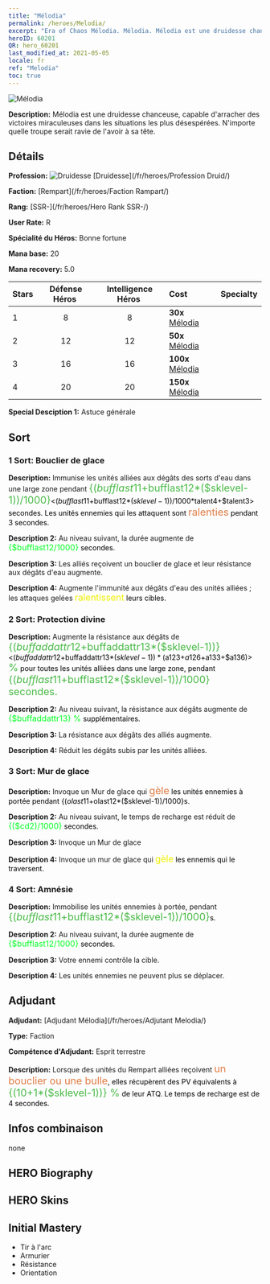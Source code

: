 ```yaml
---
title: "Mélodia"
permalink: /heroes/Melodia/
excerpt: "Era of Chaos Mélodia. Mélodia. Mélodia est une druidesse chanceuse, capable d'arracher des victoires miraculeuses dans les situations les plus désespérées. N'importe quelle troupe serait ravie de l'avoir à sa tête."
heroID: 60201
QR: hero_60201
last_modified_at: 2021-05-05
locale: fr
ref: "Melodia"
toc: true
---
```

  ![Mélodia](/images/h/h_Melodia.jpg)

 **Description:** Mélodia est une druidesse chanceuse, capable d'arracher des victoires miraculeuses dans les situations les plus désespérées. N'importe quelle troupe serait ravie de l'avoir à sa tête.
## Détails
 **Profession:** ![Druidesse](/images/h/h_prof_4.png)  [Druidesse](/fr/heroes/Profession Druid/)

 **Faction:** [Rempart](/fr/heroes/Faction Rampart/)

 **Rang:** [SSR-](/fr/heroes/Hero Rank SSR-/)

 **User Rate:** R

 **Spécialité du Héros:** Bonne fortune

 **Mana base:** 20

 **Mana recovery:** 5.0


  | Stars | Défense Héros  | Intelligence Héros  | Cost |     Specialty     |
  |---------|:---------------:|:---------------:|:--|--------------------|
  |    1    | 8 | 8 | **30x** [Mélodia](/ItemsFR/her_364/) |  |
  |    2    | 12 | 12 | **50x** [Mélodia](/ItemsFR/her_364/) |  |
  |    3    | 16 | 16 | **100x** [Mélodia](/ItemsFR/her_364/) |  |
  |    4    | 20 | 20 | **150x** [Mélodia](/ItemsFR/her_364/) |  |

 **Special Desciption 1:** Astuce générale

## Sort
### 1 Sort: Bouclier de glace
 **Description:** Immunise les unités alliées aux dégâts des sorts d'eau dans une large zone pendant <span style="color: #48b946;font-size:20px">{($bufflast11+$bufflast12*($sklevel-1))/1000}</span><span style="color: black"><($bufflast11+$bufflast12*($sklevel-1))/1000*$talent4+$talent3> secondes. Les unités ennemies qui les attaquent sont <span style="color: #e07c44;font-size:20px">ralenties</span><span style="color: black"> pendant 3 secondes.

 **Description 2:** Au niveau suivant, la durée augmente de <span style="color: #00ff22;font-size:16px">{$bufflast12/1000}</span><span style="color: black"> secondes.

 **Description 3:** Les alliés reçoivent un bouclier de glace et leur résistance aux dégâts d'eau augmente.

 **Description 4:** Augmente l'immunité aux dégâts d'eau des unités alliées ; les attaques gelées <span style="color: #f0f000;font-size:18px">ralentissent</span><span style="color: black"> leurs cibles.

### 2 Sort: Protection divine
 **Description:** Augmente la résistance aux dégâts de <span style="color: #48b946;font-size:20px">{($buffaddattr12+$buffaddattr13*($sklevel-1))}</span><span style="color: black"><($buffaddattr12+$buffaddattr13*($sklevel-1))*($a123+$a126+$a133+$a136)><span style="color: #48b946;font-size:20px"> %</span><span style="color: black"> pour toutes les unités alliées dans une large zone, pendant <span style="color: #48b946;font-size:20px">{($bufflast11+$bufflast12*($sklevel-1))/1000} secondes.</span><span style="color: black">

 **Description 2:** Au niveau suivant, la résistance aux dégâts augmente de <span style="color: #00ff22;font-size:16px">{$buffaddattr13} %</span><span style="color: black"> supplémentaires.

 **Description 3:** La résistance aux dégâts des alliés augmente.

 **Description 4:** Réduit les dégâts subis par les unités alliées.

### 3 Sort: Mur de glace
 **Description:** Invoque un Mur de glace qui <span style="color: #e07c44;font-size:20px">gèle</span><span style="color: black"> les unités ennemies à portée pendant {($olast11+$olast12*($sklevel-1))/1000}s.

 **Description 2:** Au niveau suivant, le temps de recharge est réduit de <span style="color: #00ff22;font-size:16px">{($cd2)/1000}</span><span style="color: black"> secondes.

 **Description 3:** Invoque un Mur de glace

 **Description 4:** Invoque un mur de glace qui <span style="color: #f0f000;font-size:18px">gèle</span><span style="color: black"> les ennemis qui le traversent.

### 4 Sort: Amnésie
 **Description:** Immobilise les unités ennemies à portée, pendant <span style="color: #48b946;font-size:20px">{($bufflast11+$bufflast12*($sklevel-1))/1000}</span><span style="color: black">s.

 **Description 2:** Au niveau suivant, la durée augmente de <span style="color: #00ff22;font-size:16px">{$bufflast12/1000}</span><span style="color: black"> secondes.

 **Description 3:** Votre ennemi contrôle la cible.

 **Description 4:** Les unités ennemies ne peuvent plus se déplacer.


## Adjudant

 **Adjudant:**  [Adjudant Mélodia](/fr/heroes/Adjutant Melodia/) 

 **Type:**  Faction 

 **Compétence d'Adjudant:**  Esprit terrestre 

 **Description:** Lorsque des unités du Rempart alliées reçoivent <span style="color: #e07c44;font-size:20px">un bouclier ou une bulle</span><span style="color: black">, elles récupèrent des PV équivalents à <span style="color: #48b946;font-size:20px">{(10+1*($sklevel-1))} %</span><span style="color: black"> de leur ATQ. Le temps de recharge est de 4 secondes.

## Infos combinaison

  none
## HERO Biography

## HERO Skins

## Initial Mastery
   - Tir à l'arc
   - Armurier
   - Résistance
   - Orientation
